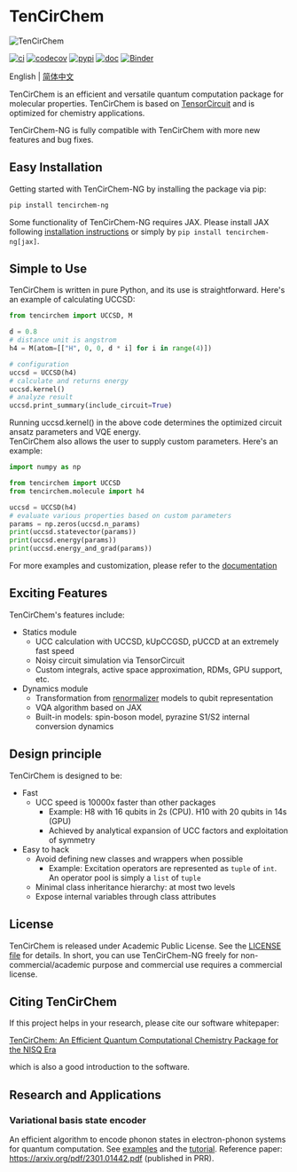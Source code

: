 # TenCirChem

![TenCirChem](https://github.com/tensorcircuit/TenCirChem-NG/blob/master/docs/source/statics/logov0.png)

[![ci](https://img.shields.io/github/actions/workflow/status/tensorcircuit/TenCirChem-NG/ci.yml?branch=master)](https://github.com/tensorcircuit/TenCirChem-NG/actions)
[![codecov](https://codecov.io/github/tensorcircuit/TenCirChem-ng/branch/master/graph/badge.svg?token=6QZP1RKVTT)](https://app.codecov.io/github/tensorcircuit/TenCirChem-ng)
[![pypi](https://img.shields.io/pypi/v/tencirchem-ng.svg?logo=pypi)](https://pypi.org/project/tencirchem-ng/)
[![doc](https://img.shields.io/badge/docs-link-green.svg)](https://tensorcircuit.github.io/TenCirChem-NG/index.html)
[![Binder](https://mybinder.org/badge_logo.svg)](https://mybinder.org/v2/gh/tensorcircuit/TenCirChem-ng/master?labpath=docs%2Fsource%2Ftutorial_jupyter)

English | [简体中文](https://github.com/tensorcircuit/TenCirChem-ng/blob/master/README_CN.md)

TenCirChem is an efficient and versatile quantum computation package for molecular properties.
TenCirChem is based on [TensorCircuit](https://github.com/tensorcircuit/tensorcircuit-ng) 
and is optimized for chemistry applications.

TenCirChem-NG is fully compatible with TenCirChem with more new features and bug fixes.

## Easy Installation
Getting started with TenCirChem-NG by installing the package via pip:

```sh
pip install tencirchem-ng
```

Some functionality of TenCirChem-NG requires JAX.
Please install JAX following [installation instructions](https://jax.readthedocs.io/en/latest/installation.html)
or simply by ``pip install tencirchem-ng[jax]``.

## Simple to Use
TenCirChem is written in pure Python, and its use is straightforward. Here's an example of calculating UCCSD:

```python
from tencirchem import UCCSD, M

d = 0.8
# distance unit is angstrom
h4 = M(atom=[["H", 0, 0, d * i] for i in range(4)])

# configuration
uccsd = UCCSD(h4)
# calculate and returns energy
uccsd.kernel()
# analyze result
uccsd.print_summary(include_circuit=True)
```
Running uccsd.kernel() in the above code determines the optimized circuit ansatz parameters and VQE energy.  
TenCirChem also allows the user to supply custom parameters. Here's an example:

```python
import numpy as np

from tencirchem import UCCSD
from tencirchem.molecule import h4

uccsd = UCCSD(h4)
# evaluate various properties based on custom parameters
params = np.zeros(uccsd.n_params)
print(uccsd.statevector(params))
print(uccsd.energy(params))
print(uccsd.energy_and_grad(params))
```
For more examples and customization,
please refer to the [documentation](https://tensorcircuit.github.io/TenCirChem-NG/index.html) 


## Exciting Features
TenCirChem's features include:
- Statics module
  - UCC calculation with UCCSD, kUpCCGSD, pUCCD at an extremely fast speed
  - Noisy circuit simulation via TensorCircuit
  - Custom integrals, active space approximation, RDMs, GPU support, etc.
- Dynamics module
  - Transformation from [renormalizer](https://github.com/shuaigroup/Renormalizer) models to qubit representation
  - VQA algorithm based on JAX
  - Built-in models: spin-boson model, pyrazine S1/S2 internal conversion dynamics


## Design principle
TenCirChem is designed to be:
- Fast
  - UCC speed is 10000x faster than other packages
    - Example: H8 with 16 qubits in 2s (CPU). H10 with 20 qubits in 14s (GPU)
    - Achieved by analytical expansion of UCC factors and exploitation of symmetry
- Easy to hack
  - Avoid defining new classes and wrappers when possible
    - Example: Excitation operators are represented as `tuple` of `int`. An operator pool is simply a `list` of `tuple`
  - Minimal class inheritance hierarchy: at most two levels
  - Expose internal variables through class attributes

## License
TenCirChem is released under Academic Public License.
See the [LICENSE file](https://github.com/tensorcircuit/TenCirChem-NG/blob/master/LICENSE) for details.
In short, you can use TenCirChem-NG freely for non-commercial/academic purpose
and commercial use requires a commercial license.

## Citing TenCirChem
If this project helps in your research, please cite our software whitepaper:

[TenCirChem: An Efficient Quantum Computational Chemistry Package for the NISQ Era](https://arxiv.org/abs/2303.10825)

which is also a good introduction to the software.

## Research and Applications

### Variational basis state encoder
An efficient algorithm to encode phonon states in electron-phonon systems for quantum computation.
See [examples](https://github.com/tensorcircuit/TenCirChem-NG/tree/master/example)
and the [tutorial](https://tensorcircuit.github.io/TenCirChem-NG/tutorial_jupyter/vbe_tutorial_td.html).
Reference paper: https://arxiv.org/pdf/2301.01442.pdf (published in PRR).
